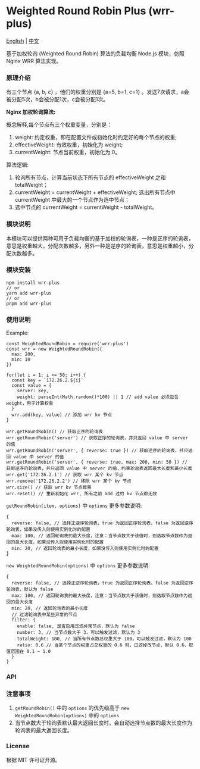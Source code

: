# Weighted Round Robin Plus (wrr-plus)

[English](./README.MD) | [中文](./README_CN.MD)

基于加权轮询 (Weighted Round Robin) 算法的负载均衡 Node.js 模块，仿照 Nginx WRR 算法实现。

### 原理介绍

有三个节点 {a, b, c} ，他们的权重分别是 {a=5, b=1, c=1} 。发送7次请求，a会被分配5次，b会被分配1次，c会被分配1次。

**Nginx 加权轮询算法:**

概念解释,每个节点有三个权重变量，分别是：
  1. weight: 约定权重，即在配置文件或初始化时约定好的每个节点的权重;
  2. effectiveWeight: 有效权重，初始化为 weight;
  3. currentWeight: 节点当前权重，初始化为 0。

算法逻辑:
  1. 轮询所有节点，计算当前状态下所有节点的 effectiveWeight 之和 totalWeight；
  2. currentWeight = currentWeight + effectiveWeight;  选出所有节点中 currentWeight 中最大的一个节点作为选中节点；
  3. 选中节点的 currentWeight = currentWeight - totalWeight。

### 模块说明

本模块可以提供两种可用于负载均衡的基于加权的轮询表，一种是正序的轮询表，意思是权重越大，分配次数越多，另外一种是逆序的轮询表，意思是权重越小，分配次数越多。

### 模块安装

```
npm install wrr-plus
// or
yarn add wrr-plus
// or
pnpm add wrr-plus
```

### 使用说明

Example:

```
const WeightedRoundRobin = require('wrr-plus')
const wrr = new WeightedRoundRobin({
  max: 200,
  min: 10
})

for(let i = 1; i <= 50; i++) {
  const key = `172.26.2.${i}`
  const value = {
    server: key,
    weight: parseInt(Math.random()*100) || 1 // add value 必须包含 weight，用于计算权重
  }
  wrr.add(key, value) // 添加 wrr kv 节点
}

wrr.getRoundRobin() // 获取正序的轮询表
wrr.getRoundRobin('server') // 获取正序的轮询表，并只返回 value 中 server 的值
wrr.getRoundRobin('server', { reverse: true }) // 获取逆序的轮询表，并只返回 value 中 server 的值
wrr.getRoundRobin('server', { reverse: true, max: 200, min: 50 }) // 获取逆序的轮询表，并只返回 value 中 server 的值，约束轮询表返回最大长度和最小长度
wrr.get('172.26.2.1') // 获取 wrr 某个 kv 节点
wrr.remove('172.26.2.2') // 移除 wrr 某个 kv 节点
wrr.size() // 获取 wrr kv 节点数量
wrr.reset() // 重新初始化 wrr, 所有之前 add 过的 kv 节点都无效
```

`getRoundRobin(item, options)` 中 `options` 更多参数说明:

```
{
  reverse: false, // 选择正逆序轮询表，true 为返回正序轮询表，false 为返回逆序轮询表，如果没传入则使用实例化时的配置
  max: 100, // 返回轮询表的最大长度，注意：当节点数大于该值时，则选取节点数作为返回的最大长度，如果没传入则使用实例化时的配置
  min: 20, // 返回轮询表的最小长度，如果没传入则使用实例化时的配置
}
```

`new WeightedRoundRobin(options)` 中 `options` 更多参数说明:

```
{
  reverse: false, // 选择正逆序轮询表，true 为返回正序轮询表，false 为返回逆序轮询表，默认为 false
  max: 100, // 返回轮询表的最大长度，注意：当节点数大于该值时，则选取节点数作为返回的最大长度
  min: 20, // 返回轮询表的最小长度
  // 过滤轮询表中某些异常的节点
  filter: {
    enable: false, 是否启用过滤异常节点，默认为 false
    number: 3, // 当节点数大于 3，可以触发过滤，默认为 3
    totalWeight: 100, // 当所有节点数总权重大于 100，可以触发过滤，默认为 100
    ratio: 0.6 // 当某个节点的权重占总权重的 0.6 时，过滤掉改节点，默认 0.6，取值范围在 0.1 ~ 1.0
  }
}
```

### API

### 注意事项

1. `getRoundRobin()` 中的 `options` 的优先级高于 `new WeightedRoundRobin(options)` 中的 `options`
2. 当节点数大于轮询表默认最大返回长度时，会自动选择节点数的最大长度作为轮询表的最大返回长度。

### License

根据 MIT 许可证开源。
